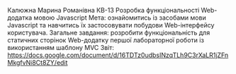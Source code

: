 Калюжна Марина Романівна 
КВ-13
Розробка функціональності Web-додатка мовою Javascript
Мета: ознайомитись із засобами мови Javascript та навчитись їх застосовувати побудови Web-інтерфейсу користувача.
Загальне завдання: розробити функціональність для статичних сторінок Web-додатку першої лабораторної роботи із використанням шаблону MVC
Звіт: https://docs.google.com/document/d/16TDTz0udbsINzqTLh9C3rXaLR1jZFnMkgfvNi8Ct8ZY/edit
